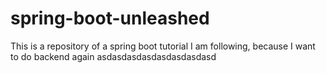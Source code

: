# spring-boot-unleashed
This is a repository of a spring boot tutorial I am following, because I want to do backend again
asdasdasdasdasdasdasdasd